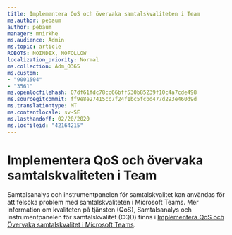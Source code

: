 ```yaml
---
title: Implementera QoS och övervaka samtalskvaliteten i Team
ms.author: pebaum
author: pebaum
manager: mnirkhe
ms.audience: Admin
ms.topic: article
ROBOTS: NOINDEX, NOFOLLOW
localization_priority: Normal
ms.collection: Adm_O365
ms.custom:
- "9001504"
- "3561"
ms.openlocfilehash: 07df61fdc78cc66bff530b85239f10c4a7cde498
ms.sourcegitcommit: ff9e8e27415cc7f24f1bc5fcbd477d293e460d9d
ms.translationtype: MT
ms.contentlocale: sv-SE
ms.lasthandoff: 02/20/2020
ms.locfileid: "42164215"
---
```

# <a name="implement-qos-and-monitor-call-quality-in-teams"></a>Implementera QoS och övervaka samtalskvaliteten i Team

Samtalsanalys och instrumentpanelen för samtalskvalitet kan användas för att felsöka problem med samtalskvaliteten i Microsoft Teams. Mer information om kvaliteten på tjänsten (QoS), Samtalsanalys och instrumentpanelen för samtalskvalitet (CQD) finns i [Implementera QoS och Övervaka samtalskvalitet i Microsoft Teams](https://docs.microsoft.com/en-us/microsoftteams/monitor-call-quality-qos). 
